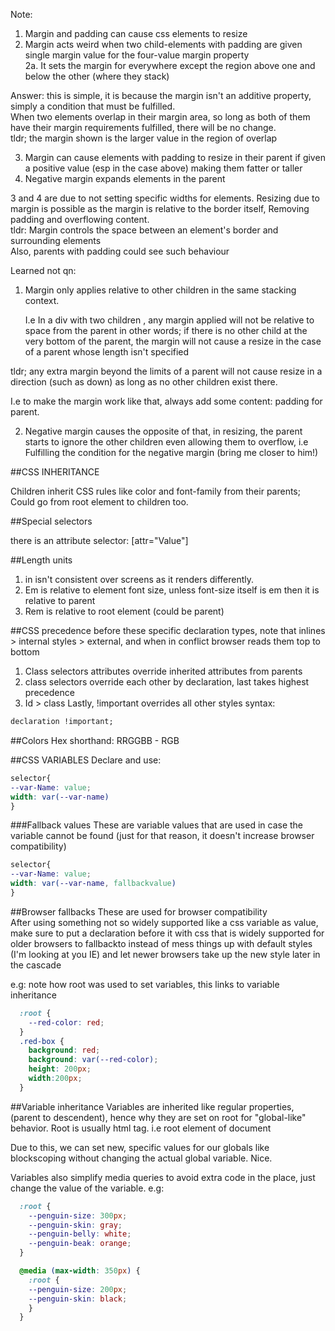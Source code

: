 Note:

1. Margin and padding can cause css elements to resize
2. Margin acts weird when two child-elements with padding are given single margin value for the four-value margin property  
   2a. It sets the margin for everywhere except the region above one and below the other (where they stack)

Answer: this is simple, it is because the margin isn't an additive property, simply a condition that must be fulfilled.  
When two elements overlap in their margin area, so long as both of them have their margin requirements fulfilled, there will be no change.  
tldr; the margin shown is the larger value in the region of overlap

3.  Margin can cause elements with padding to resize in their parent if given a positive value (esp in the case above) making them fatter or taller
4.  Negative margin expands elements in the parent

3 and 4 are due to not setting specific widths for elements. Resizing due to margin is possible as the margin is relative to the border itself, Removing padding and overflowing content.  
tldr: Margin controls the space between an element's border and surrounding elements  
Also, parents with padding could see such behaviour

Learned not qn:

1. Margin only applies relative to other children in the same stacking context.

   I.e In a div with two children , any margin applied will not be relative to space from the parent in other words; if there is no other child at the very bottom of the parent, the margin will not cause a resize in the case of a parent whose length isn't specified

tldr; any extra margin beyond the limits of a parent will not cause resize in a direction (such as down) as long as no other children exist there.

I.e to make the margin work like that, always add some content: padding for parent.

2. Negative margin causes the opposite of that, in resizing, the parent starts to ignore the other children even allowing them to overflow, i.e Fulfilling the condition for the negative margin (bring me closer to him!)  

##CSS INHERITANCE

Children inherit CSS rules like color and font-family from their parents;
Could go from root element to children too.

##Special selectors  

there is an attribute selector: [attr="Value"]

##Length units

1. in isn't consistent over screens as it renders differently.
2. Em is relative to element font size, unless font-size itself is em then it is relative to parent
3. Rem is relative to root element (could be parent)

##CSS precedence
before these specific declaration types, note that inlines > internal styles > external, and when in conflict browser reads them top to bottom
1. Class selectors attributes override inherited attributes from parents
2. class selectors override each other by declaration, last takes highest precedence
3. Id > class
Lastly, !important overrides all other styles syntax: 
```CSS
declaration !important;
```

##Colors
Hex shorthand: RRGGBB - RGB

##CSS VARIABLES
Declare and use:
```CSS 
selector{
--var-Name: value;
width: var(--var-name)
}

```
###Fallback values
These are variable values that are used in case the variable cannot be found (just for that reason, it doesn't increase browser compatibility)

```CSS 
selector{
--var-Name: value;
width: var(--var-name, fallbackvalue)
}

```

##Browser fallbacks
These are used for browser compatibility  
After using something not so widely supported like a css variable as value, make sure to put a declaration before it with css that is widely supported for older browsers to fallbackto instead of mess things up with default styles (I'm looking at you IE) and let newer browsers take up the new style later in the cascade

e.g: note how root was used to set variables, this links to variable inheritance

```CSS
  :root {
    --red-color: red;
  }
  .red-box {
    background: red;
    background: var(--red-color);
    height: 200px;
    width:200px;
  }
```
##Variable inheritance
Variables are inherited like regular properties, (parent to descendent), hence why they are set on root for "global-like" behavior. Root is usually html tag. i.e root element of document

Due to this, we can set new, specific values for our globals like blockscoping without changing the actual global variable. Nice.

Variables also simplify media  queries to avoid extra code in the place, just change the value of the variable. e.g:

```CSS
  :root {
    --penguin-size: 300px;
    --penguin-skin: gray;
    --penguin-belly: white;
    --penguin-beak: orange;
  }

  @media (max-width: 350px) {
    :root {
    --penguin-size: 200px;
    --penguin-skin: black;
    }
  }


```